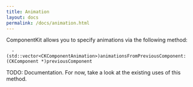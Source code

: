 ```yaml
---
title: Animation 
layout: docs
permalink: /docs/animation.html
---
```


ComponentKit allows you to specify animations via the following method:

```objc++
  - (std::vector<CKComponentAnimation>)animationsFromPreviousComponent:(CKComponent *)previousComponent
```

TODO: Documentation. For now, take a look at the existing uses of this method.
